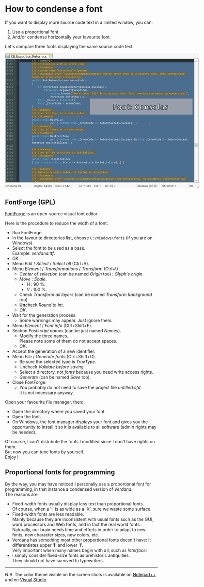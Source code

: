 # How to condense a font

If you want to display more source code text in a limited window, you can:
1. Use a proportional font.
2. And/or condense horizontally your favourite font.

Let's compare three fonts displaying the same source code text:

<img src="How to condense a font - fonts anim.gif" style="max-width:40rem" alt="" >

## FontForge (GPL)

[FontForge](https://github.com/fontforge/fontforge/releases) is an open-source visual font editor.

Here is the procedure to reduce the width of a font:
- Run FontForge.
- In the favourite directories list, choose `C:\Windows\fonts` (if you are on Windows).
- Select the font to be used as a base.  
Example: _verdana.ttf_.
- _OK_.
- Menu _Edit_ / _Select_ / _Select all_ (Ctrl+A).
- Menu _Element_ / _Transformations_ / _Transform_ (Ctrl+\\).
   - _Center of selection_ (can be named _Origin_ too) : _Glyph's origin_.
   - _Move_ : _Scale_.
      - _H_ : 90 %.
	  - _V_ : 100 %.
   - Check _Transform all layers_ (can be named _Transform background_ too).
   - **Un**check _Round to int_.
   - _OK_.
-  Wait for the generation process.
   - Some warnings may appear. Just ignore them.
- Menu _Element_ / _Font info_ (Ctrl+Shift+F).
- Section _Postscript names_ (can be just named _Names_).
	- Modify the three names.  
	Please note some of them do not accept spaces.
	- _OK_.
- Accept the generation of a new identifier.
- Menu _File_ / _Generate fonts_ (Ctrl+Shift+G).
	- Be sure the selected type is _TrueType_.
	- Uncheck _Validate before saving_.
	- Select a directory, not _fonts_ because you need write access rights.
	- _Generate_ (can be named _Save_ too).
- Close FontForge.
	- You probably do not need to save the project file _untitled.sfd_.  
It is not necessary anyway.

Open your favourite file manager, then:
- Open the directory where you saved your font.
- Open the font.
- On Windows, the font manager displays your font and gives you the opportunity to install it so it is available to all software (admin rights may be needed).

Of course, I can't distribute the fonts I modified since I don't have rights on them.  
But now you can tune fonts by yourself.  
Enjoy !

## Proportional fonts for programming

By the way, you may have noticed I personally use a proportional font for programming, in that instance a condensed version of _Verdana_.  
The reasons are:
- Fixed-width fonts usually display less text than proportional fonts.  
Of course, when a 'i' is as wide as a 'X', sure we waste some surface.
- Fixed-width fonts are less readable.  
Mainly because they are inconsistent with usual fonts such as the GUI, word processors and Web fonts, and in fact the real world fonts.  
Naturally, our brain needs time and efforts in order to adapt to new fonts, new character sizes, new colors, etc.
- Verdana has something most other proportional fonts doesn't have: it differentiates upper '**I**' and lower '**l**'.  
Very important when many names begin with a **I**, such as _Interface_.
- I simply consider fixed-size fonts as prehistoric antiquities.  
They should not have survived to typewriters.

---
N.B. The color theme visible on the screen shots is available on [Notepad++](https://github.com/ChrisBertrandDotNet/Programming-in-blue/tree/master/Notepad%2B%2B) and on [Visual Studio](https://github.com/ChrisBertrandDotNet/Programming-in-blue/tree/master/Visual%20Studio).

